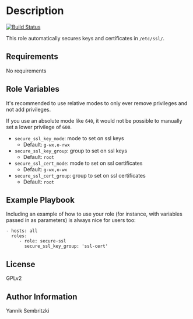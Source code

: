 Description
=========

[![Build Status](https://travis-ci.org/Yannik/ansible-role-secure-ssl-certs.svg?branch=master)](https://travis-ci.org/Yannik/ansible-role-secure-ssl-certs)

This role automatically secures keys and certificates in `/etc/ssl/`.

Requirements
------------

No requirements

Role Variables
--------------

It's recommended to use relative modes to only ever remove privileges
and not add privileges.

If you use an absolute mode like `640`, it would not be possible
to manually set a lower privilege of `600`.

* `secure_ssl_key_mode`: mode to set on ssl keys
    * Default: `g-wx,o-rwx`
* `secure_ssl_key_group`: group to set on ssl keys
    * Default: `root` 
* `secure_ssl_cert_mode`: mode to set on ssl certificates
    * Default: `g-wx,o-wx` 
* `secure_ssl_cert_group`: group to set on ssl certificates
    * Default: `root` 

Example Playbook
----------------

Including an example of how to use your role (for instance, with variables passed in as parameters) is always nice for users too:

    - hosts: all
      roles:
         - role: secure-ssl
           secure_ssl_key_group: 'ssl-cert'

License
-------

GPLv2

Author Information
------------------

Yannik Sembritzki
